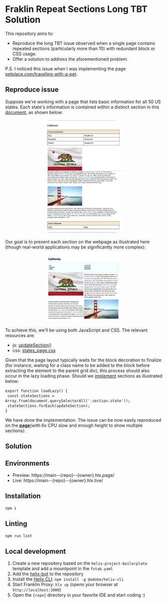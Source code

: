 # Fraklin Repeat Sections Long TBT Solution
This repository aims to:
- Reproduce the long TBT issue observed when a single page contains repeated sections (particularly more than 10) with redundant block or CSS usage.
- Offer a solution to address the aforementioned problem.

P.S. I noticed this issue when I was implementing the page [petplace.com/traveling-with-a-pet](https://www.petplace.com/traveling-with-a-pet).

## Reproduce issue
Suppose we're working with a page that lists basic information for all 50 US states. Each state's information is contained within a distinct section in this [document](https://docs.google.com/document/d/1eR4imhaU5-Bm_lBGzXwsSB-uitXKdGggHQt1NvzQOlg/edit?usp=sharing), as shown below:
<p align="center">
<img src="https://github.com/FentPams/helix-website-tbt/blob/main/readme-pic/doc-section-sample.png" width="50%">
</p>
Our goal is to present each section on the webpage as illustrated here (though real-world applications may be significantly more complex):
<p align="center">
<img src="https://github.com/FentPams/helix-website-tbt/blob/main/readme-pic/page-section-sample.png" width="50%">
</p>
To achieve this, we'll be using both JavaScript and CSS. The relevant resources are:

- js: [updateSection()](https://github.com/FentPams/helix-website-tbt/blob/main/templates/states-page/states-page.js#L1) 
- css: [states_page.css](https://github.com/FentPams/helix-website-tbt/blob/main/templates/states-page/states-page.css)

Given that the page layout typically waits for the block decoration to finalize (for instance, waiting for a class name to be added to the block before extracting the element to the parent grid div), this process should also occur in the lazy loading phase. Should we [implement](https://github.com/FentPams/helix-website-tbt/blob/method1/templates/states-page/states-page.js#L36-L40) sections as illustrated below:
```
export function loadLazy() {
 const stateSections = Array.from(document.querySelectorAll('.section.state'));
 stateSections.forEach(updateSection);
}
```
We have done the implementation. The issue can be now easily reproduced on the [**page**](https://method1--helix-website-tbt--fentpams.hlx.page/states)(with 6x CPU slow and enough height to show multiple sections):


## Solution


## Environments
- Preview: https://main--{repo}--{owner}.hlx.page/
- Live: https://main--{repo}--{owner}.hlx.live/

## Installation

```sh
npm i
```

## Linting

```sh
npm run lint
```

## Local development

1. Create a new repository based on the `helix-project-boilerplate` template and add a mountpoint in the `fstab.yaml`
1. Add the [helix-bot](https://github.com/apps/helix-bot) to the repository
1. Install the [Helix CLI](https://github.com/adobe/helix-cli): `npm install -g @adobe/helix-cli`
1. Start Franklin Proxy: `hlx up` (opens your browser at `http://localhost:3000`)
1. Open the `{repo}` directory in your favorite IDE and start coding :)
